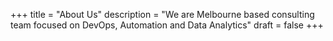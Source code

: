 +++
title = "About Us"
description = "We are Melbourne based consulting team focused on DevOps, Automation and Data Analytics"
draft = false
+++
